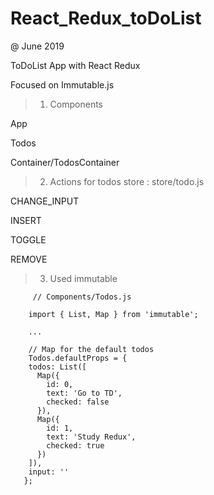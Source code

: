 # React_Redux_toDoList

@ June 2019

ToDoList App with React Redux

Focused on Immutable.js



> 1. Components

App

Todos

Container/TodosContainer


> 2.  Actions for todos store : store/todo.js

CHANGE_INPUT

INSERT

TOGGLE

REMOVE


> 3. Used immutable

         // Components/Todos.js
         
        import { List, Map } from 'immutable';
        
        ...
        
        // Map for the default todos 
        Todos.defaultProps = {
        todos: List([
          Map({
            id: 0,
            text: 'Go to TD',
            checked: false
          }),
          Map({
            id: 1,
            text: 'Study Redux',
            checked: true
          })
        ]),
        input: ''
       };
